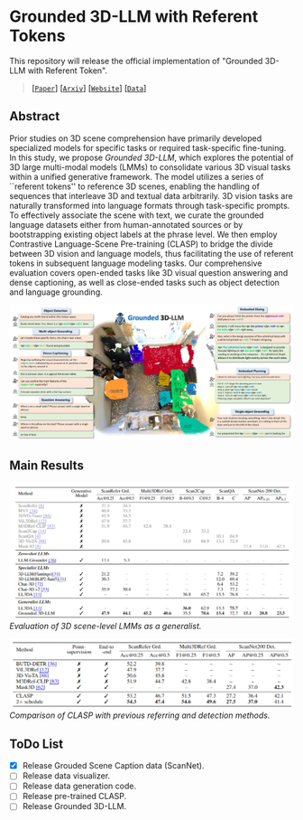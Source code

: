# Grounded 3D-LLM with Referent Tokens

This repository will release the official implementation of "Grounded 3D-LLM with Referent Token".

> [[`Paper`]](https://arxiv.org/pdf/2405.10370) [[`Arxiv`]](https://arxiv.org/abs/2405.10370) [[`Website`]](https://groundedscenellm.github.io/grounded_3d-llm.github.io/) [[`Data`]](https://mycuhk-my.sharepoint.com/:f:/g/personal/1155113995_link_cuhk_edu_hk/EpGS4c90LVVMvzio0UXgHfoB1u78-WpYaZfTuJj8qCbC4g?e=B2sufx)

## Abstract

Prior studies on 3D scene comprehension have primarily developed specialized models for specific tasks or required task-specific fine-tuning. In this study, we propose *Grounded 3D-LLM*, which explores the potential of 3D large multi-modal models (LMMs) to consolidate various 3D visual tasks within a unified generative framework. The model utilizes a series of ``referent tokens'' to reference 3D scenes, enabling the handling of sequences that interleave 3D and textual data arbitrarily. 3D vision tasks are naturally transformed into language formats through task-specific prompts. To effectively associate the scene with text, we curate the grounded language datasets either from human-annotated sources or by bootstrapping existing object labels at the phrase level. We then employ Contrastive Language-Scene Pre-training (CLASP) to bridge the divide between 3D vision and language models, thus facilitating the use of referent tokens in subsequent language modeling tasks. Our comprehensive evaluation covers open-ended tasks like 3D visual question answering and dense captioning, as well as close-ended tasks such as object detection and language grounding. 

![image-20240515195822834](./README.assets/image-20240515195822834.png)

## Main Results

<p>
    <img src="./README.assets/results.png" alt="Generalist comparison">
    <em>Evaluation of 3D scene-level LMMs as a generalist.</em>
</p>

<p>
    <img src="./README.assets/result_clasp.png" alt="CLASP comparison">
    <em>Comparison of CLASP with previous referring and detection methods.</em>
</p>

## ToDo List

- [x] Release Grouded Scene Caption data (ScanNet).
- [ ] Release data visualizer.
- [ ] Release data generation code.
- [ ] Release pre-trained CLASP.
- [ ] Release Grounded 3D-LLM.
